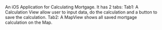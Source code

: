 An iOS Application for Calculating Mortgage. It has 2 tabs:
Tab1: A Calculation View allow user to input data, do the calculation and a button to save the calculation.
Tab2: A MapView shows all saved mortgage calculation on the Map.
